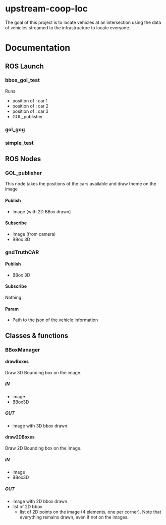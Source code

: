 # upstream-coop-loc
The goal of this project is to locate vehicles at an intersection using the data of vehicles streamed to the infrastructure to locate everyone. 


# Documentation
## ROS Launch
### bbox_gol_test
Runs 
- position of : car 1
- position of : car 2
- position of : car 3
- GOL_publisher

### gol_gog

### simple_test

## ROS Nodes

### GOL_publisher
This node takes the positions of the cars available and draw theme on the image
#### Publish
- Image (with 2D BBox drawn)
#### Subscribe
- Image (from camera)
- BBox 3D

### gndTruthCAR
#### Publish
- BBox 3D
#### Subscribe
Nothing
#### Param
- Path to the json of the vehicle information

## Classes & functions

### BBoxManager
#### drawBoxes
Draw 3D Bounding box on the image.
##### IN
- image
- BBox3D
##### OUT
- image with 3D bbox drawn

#### draw2DBoxes
Draw 2D Bounding box on the image.
##### IN
- image
- BBox3D
##### OUT
- image with 2D bbox drawn
- list of 2D bbox
	- list of 2D points on the image (4 elements, one per corner). Note that everything remains drawn, even if not on the images. 